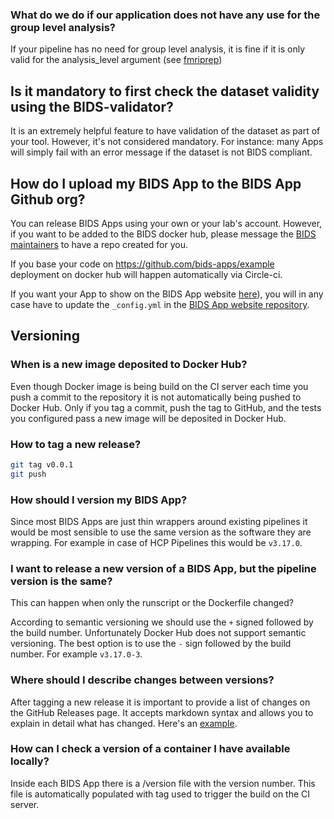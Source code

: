 ### What do we do if our application does not have any use for the group level analysis?

If your pipeline has no need for group level analysis, it is fine if it is only
valid for the analysis_level argument (see
[fmriprep](https://fmriprep.readthedocs.io/en/latest/usage.html))

## Is it mandatory to first check the dataset validity using the BIDS-validator?

It is an extremely helpful feature to have validation of the dataset as part of
your tool. However, it's not considered mandatory. For instance: many Apps will
simply fail with an error message if the dataset is not BIDS compliant.

## How do I upload my BIDS App to the BIDS App Github org?

You can release BIDS Apps using your own or your lab's account.
However, if you want to be added to the BIDS docker hub,
please message the [BIDS maintainers](mailto:bids.maintenance+apps@gmail.com)
to have a repo created for you.

If you base your code on <https://github.com/bids-apps/example> deployment on
docker hub will happen automatically via Circle-ci.

If you want your App to show on the BIDS App website
[here](https://bids-apps.neuroimaging.io/apps/)), you will in any case have to
update the `_config.yml` in the
[BIDS App website repository](https://github.com/bids-apps/bids-apps.github.io.git).

## Versioning

### When is a new image deposited to Docker Hub?

Even though Docker image is being build on the CI server each time you push a
commit to the repository it is not automatically being pushed to Docker Hub.
Only if you tag a commit, push the tag to GitHub, and the tests you configured
pass a new image will be deposited in Docker Hub.

### How to tag a new release?

```bash
git tag v0.0.1
git push
```

### How should I version my BIDS App?

Since most BIDS Apps are just thin wrappers around existing pipelines it would
be most sensible to use the same version as the software they are wrapping. For
example in case of HCP Pipelines this would be `v3.17.0`.

### I want to release a new version of a BIDS App, but the pipeline version is the same?

This can happen when only the runscript or the Dockerfile changed?

According to semantic versioning we should use the `+` signed followed by the
build number. Unfortunately Docker Hub does not support semantic versioning. The
best option is to use the `-` sign followed by the build number. For example
`v3.17.0-3`.

### Where should I describe changes between versions?

After tagging a new release it is important to provide a list of changes on the
GitHub Releases page. It accepts markdown syntax and allows you to explain in
detail what has changed. Here's an
[example](https://github.com/bids-apps/example/releases).

### How can I check a version of a container I have available locally?

Inside each BIDS App there is a /version file with the version number. This file
is automatically populated with tag used to trigger the build on the CI server.
